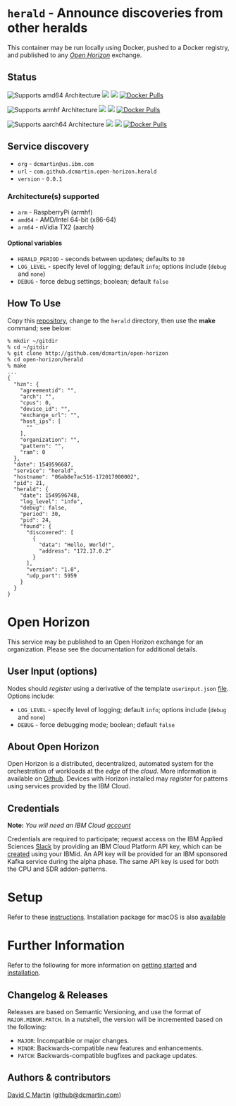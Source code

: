 # `herald` - Announce discoveries from other heralds

This container may be run locally using Docker, pushed to a Docker registry, and published to any [_Open Horizon_][open-horizon] exchange.

## Status

![Supports amd64 Architecture][amd64-shield]
[![](https://images.microbadger.com/badges/image/dcmartin/amd64_herald-beta.svg)](https://microbadger.com/images/dcmartin/amd64_herald-beta "Get your own image badge on microbadger.com")
[![](https://images.microbadger.com/badges/version/dcmartin/amd64_herald-beta.svg)](https://microbadger.com/images/dcmartin/amd64_herald-beta "Get your own version badge on microbadger.com")
[![Docker Pulls][pulls-amd64]][docker-amd64]

[docker-amd64]: https://hub.docker.com/r/dcmartin/amd64_herald-beta
[pulls-amd64]: https://img.shields.io/docker/pulls/dcmartin/amd64_herald-beta.svg

![Supports armhf Architecture][arm-shield]
[![](https://images.microbadger.com/badges/image/dcmartin/arm_herald-beta.svg)](https://microbadger.com/images/dcmartin/arm_herald-beta "Get your own image badge on microbadger.com")
[![](https://images.microbadger.com/badges/version/dcmartin/arm_herald-beta.svg)](https://microbadger.com/images/dcmartin/arm_herald-beta "Get your own version badge on microbadger.com")
[![Docker Pulls][pulls-arm]][docker-arm]

[docker-arm]: https://hub.docker.com/r/dcmartin/arm_herald-beta
[pulls-arm]: https://img.shields.io/docker/pulls/dcmartin/arm_herald-beta.svg

![Supports aarch64 Architecture][arm64-shield]
[![](https://images.microbadger.com/badges/image/dcmartin/arm64_herald-beta.svg)](https://microbadger.com/images/dcmartin/arm64_herald-beta "Get your own image badge on microbadger.com")
[![](https://images.microbadger.com/badges/version/dcmartin/arm64_herald-beta.svg)](https://microbadger.com/images/dcmartin/arm64_herald-beta "Get your own version badge on microbadger.com")
[![Docker Pulls][pulls-arm64]][docker-arm64]

[docker-arm64]: https://hub.docker.com/r/dcmartin/arm64_herald-beta
[pulls-arm64]: https://img.shields.io/docker/pulls/dcmartin/arm64_herald-beta.svg

[arm64-shield]: https://img.shields.io/badge/aarch64-yes-green.svg
[amd64-shield]: https://img.shields.io/badge/amd64-yes-green.svg
[arm-shield]: https://img.shields.io/badge/armhf-yes-green.svg

## Service discovery
+ `org` - `dcmartin@us.ibm.com`
+ `url` - `com.github.dcmartin.open-horizon.herald`
+ `version` - `0.0.1`

### Architecture(s) supported
+ `arm` - RaspberryPi (armhf)
+ `amd64` - AMD/Intel 64-bit (x86-64)
+ `arm64` - nVidia TX2 (aarch)

#### Optional variables
+ `HERALD_PERIOD` - seconds between updates; defaults to `30`
+ `LOG_LEVEL` - specify level of logging; default `info`; options include (`debug` and `none`)
+ `DEBUG` - force debug settings; boolean; default `false`

## How To Use

Copy this [repository][repository], change to the `herald` directory, then use the **make** command; see below:

```
% mkdir ~/gitdir
% cd ~/gitdir
% git clone http://github.com/dcmartin/open-horizon
% cd open-horizon/herald
% make
...
{
  "hzn": {
    "agreementid": "",
    "arch": "",
    "cpus": 0,
    "device_id": "",
    "exchange_url": "",
    "host_ips": [
      ""
    ],
    "organization": "",
    "pattern": "",
    "ram": 0
  },
  "date": 1549596687,
  "service": "herald",
  "hostname": "06ab8e7ac516-172017000002",
  "pid": 21,
  "herald": {
    "date": 1549596748,
    "log_level": "info",
    "debug": false,
    "period": 30,
    "pid": 24,
    "found": {
      "discovered": [
        {
          "data": "Hello, World!",
          "address": "172.17.0.2"
        }
      ],
      "version": "1.0",
      "udp_port": 5959
    }
  }
}
```

# Open Horizon

This service may be published to an Open Horizon exchange for an organization.  Please see the documentation for additional details.

## User Input (options)
Nodes should _register_ using a derivative of the template `userinput.json` [file][userinput].  Options include:
+ `LOG_LEVEL` - specify level of logging; default `info`; options include (`debug` and `none`)
+ `DEBUG` - force debugging mode; boolean; default `false`

## About Open Horizon

Open Horizon is a distributed, decentralized, automated system for the orchestration of workloads at the _edge_ of the *cloud*.  More information is available on [Github][open-horizon].  Devices with Horizon installed may _register_ for patterns using services provided by the IBM Cloud.

## Credentials

**Note:** _You will need an IBM Cloud [account][ibm-registration]_

Credentials are required to participate; request access on the IBM Applied Sciences [Slack][edge-slack] by providing an IBM Cloud Platform API key, which can be [created][ibm-apikeys] using your IBMid.  An API key will be provided for an IBM sponsored Kafka service during the alpha phase.  The same API key is used for both the CPU and SDR addon-patterns.

# Setup

Refer to these [instructions][setup].  Installation package for macOS is also [available][macos-install]

# Further Information

Refer to the following for more information on [getting started][edge-fabric] and [installation][edge-install].

## Changelog & Releases

Releases are based on Semantic Versioning, and use the format
of ``MAJOR.MINOR.PATCH``. In a nutshell, the version will be incremented
based on the following:

- ``MAJOR``: Incompatible or major changes.
- ``MINOR``: Backwards-compatible new features and enhancements.
- ``PATCH``: Backwards-compatible bugfixes and package updates.

## Authors & contributors

[David C Martin][dcmartin] (github@dcmartin.com)

[userinput]: https://github.com/dcmartin/open-horizon/blob/master/herald/userinput.json
[service-json]: https://github.com/dcmartin/open-horizon/blob/master/herald/service.json
[build-json]: https://github.com/dcmartin/open-horizon/blob/master/herald/build.json
[dockerfile]: https://github.com/dcmartin/open-horizon/blob/master/herald/Dockerfile


[dcmartin]: https://github.com/dcmartin
[edge-fabric]: https://console.test.cloud.ibm.com/docs/services/edge-fabric/getting-started.html
[edge-install]: https://console.test.cloud.ibm.com/docs/services/edge-fabric/adding-devices.html
[edge-slack]: https://ibm-appsci.slack.com/messages/edge-fabric-users/
[ibm-apikeys]: https://console.bluemix.net/iam/#/apikeys
[ibm-registration]: https://console.bluemix.net/registration/
[issue]: https://github.com/dcmartin/open-horizon/issues
[macos-install]: http://pkg.bluehorizon.network/macos
[open-horizon]: http://github.com/open-horizon/
[repository]: https://github.com/dcmartin/open-horizon
[setup]: https://github.com/dcmartin/open-horizon/blob/master/setup/README.md
